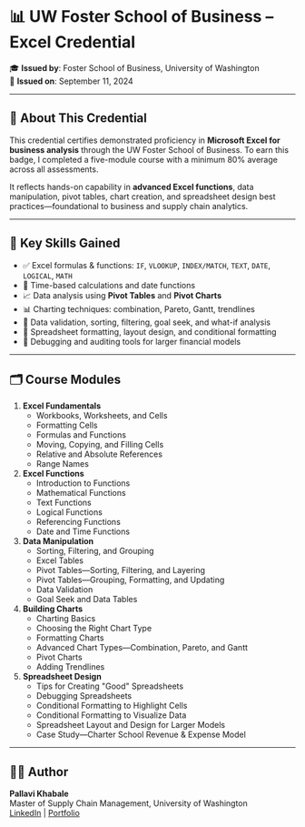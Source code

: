 # 📊 UW Foster School of Business – Excel Credential

🎓 **Issued by**: Foster School of Business, University of Washington  
📅 **Issued on**: September 11, 2024  

---

## 📘 About This Credential

This credential certifies demonstrated proficiency in **Microsoft Excel for business analysis** through the UW Foster School of Business. To earn this badge, I completed a five-module course with a minimum 80% average across all assessments.

It reflects hands-on capability in **advanced Excel functions**, data manipulation, pivot tables, chart creation, and spreadsheet design best practices—foundational to business and supply chain analytics.

---

## 🧠 Key Skills Gained

- ✅ Excel formulas & functions: `IF`, `VLOOKUP`, `INDEX/MATCH`, `TEXT`, `DATE`, `LOGICAL`, `MATH`
- 📅 Time-based calculations and date functions
- 📈 Data analysis using **Pivot Tables** and **Pivot Charts**
- 📊 Charting techniques: combination, Pareto, Gantt, trendlines
- 🧩 Data validation, sorting, filtering, goal seek, and what-if analysis
- 🎨 Spreadsheet formatting, layout design, and conditional formatting
- 📅 Debugging and auditing tools for larger financial models

---

## 🗂 Course Modules

1. **Excel Fundamentals**
    - Workbooks, Worksheets, and Cells
    - Formatting Cells
    - Formulas and Functions
    - Moving, Copying, and Filling Cells
    - Relative and Absolute References
    - Range Names
2. **Excel Functions**
    - Introduction to Functions
    - Mathematical Functions
    - Text Functions
    - Logical Functions
    - Referencing Functions
    - Date and Time Functions
3. **Data Manipulation**
    - Sorting, Filtering, and Grouping
    - Excel Tables
    - Pivot Tables—Sorting, Filtering, and Layering
    - Pivot Tables—Grouping, Formatting, and Updating
    - Data Validation
    - Goal Seek and Data Tables
4. **Building Charts**
    - Charting Basics
    - Choosing the Right Chart Type
    - Formatting Charts
    - Advanced Chart Types—Combination, Pareto, and Gantt
    - Pivot Charts
    - Adding Trendlines
5. **Spreadsheet Design**
    - Tips for Creating "Good" Spreadsheets
    - Debugging Spreadsheets
    - Conditional Formatting to Highlight Cells
    - Conditional Formatting to Visualize Data
    - Spreadsheet Layout and Design for Larger Models
    - Case Study—Charter School Revenue & Expense Model

---

## 🧑‍💼 Author

**Pallavi Khabale**  
Master of Supply Chain Management, University of Washington  
[LinkedIn](https://www.linkedin.com/in/pallavi-khabale) | [Portfolio](https://pallavi-khabale.github.io/PallaviKhabalePortfolio/)
